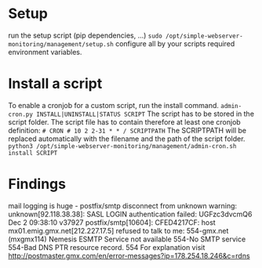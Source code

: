 # Setup
run the setup script (pip dependencies, ...)
`sudo /opt/simple-webserver-monitoring/management/setup.sh`
configure all by your scripts required environment variables.

# Install a script 
To enable a cronjob for a custom script, run the install command.
`admin-cron.py INSTALL|UNINSTALL|STATUS SCRIPT`
The script has to be stored in the script folder.
The script file has to contain therefore at least one cronjob definition: `# CRON # 10 2 2-31 * * / SCRIPTPATH`
The SCRIPTPATH will be replaced automatically with the filename and the path of the script folder.
`python3 /opt/simple-webserver-monitoring/management/admin-cron.sh install SCRIPT`

# Findings

mail logging is huge - postfix/smtp
    disconnect from unknown
    warning: unknown[92.118.38.38]: SASL LOGIN authentication failed: UGFzc3dvcmQ6
    Dec  2 09:38:10 v37927 postfix/smtp[10604]: CFED4217CF: host mx01.emig.gmx.net[212.227.17.5] refused to talk to me: 554-gmx.net (mxgmx114) Nemesis ESMTP Service not available 554-No SMTP service 554-Bad DNS PTR resource record. 554 For explanation visit http://postmaster.gmx.com/en/error-messages?ip=178.254.18.246&c=rdns
